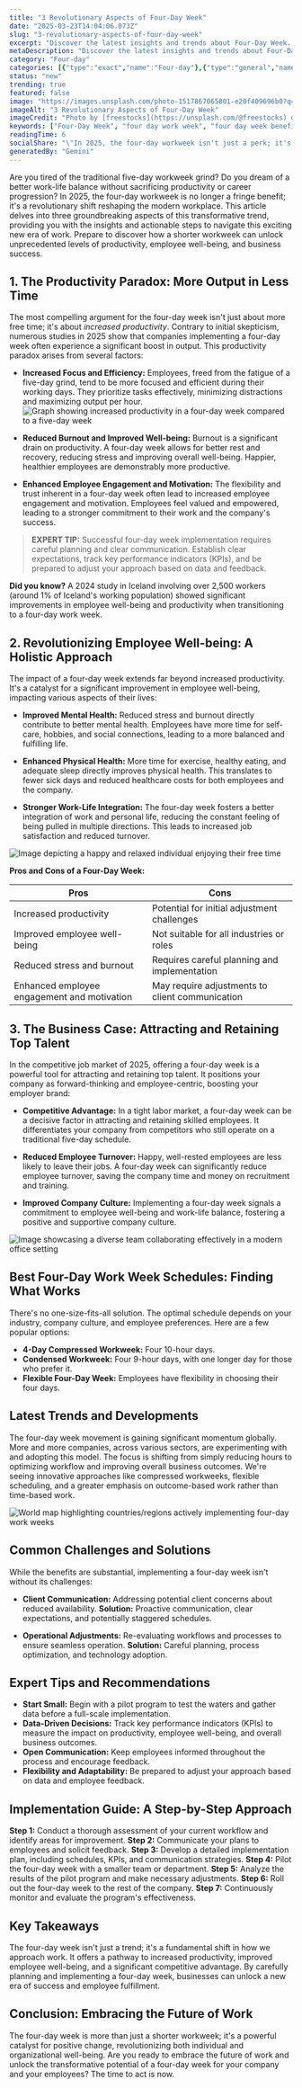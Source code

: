 ```yaml
---
title: "3 Revolutionary Aspects of Four-Day Week"
date: "2025-03-23T14:04:06.073Z"
slug: "3-revolutionary-aspects-of-four-day-week"
excerpt: "Discover the latest insights and trends about Four-Day Week. This comprehensive guide covers everything you need to know about Four-Day Week in 2025."
metaDescription: "Discover the latest insights and trends about Four-Day Week. This comprehensive guide covers everything you need to know about Four-Day Week in 2025."
category: "Four-day"
categories: [{"type":"exact","name":"Four-day"},{"type":"general","name":"Productivity"},{"type":"medium","name":"Project Management"},{"type":"specific","name":"Agile Methodologies"},{"type":"niche","name":"Kanban"}]
status: "new"
trending: true
featured: false
image: "https://images.unsplash.com/photo-1517867065801-e20f409696b0?q=85&w=1200&fit=max&fm=webp&auto=compress"
imageAlt: "3 Revolutionary Aspects of Four-Day Week"
imageCredit: "Photo by [freestocks](https://unsplash.com/@freestocks) on Unsplash"
keywords: ["Four-Day Week", "four day work week", "four day week benefits", "four day week productivity", "four day week implementation", "best four day work week schedule", "how to implement a four day work week", "four day work week employee benefits", "four day week salary", "four day week trial"]
readingTime: 6
socialShare: "\"In 2025, the four-day workweek isn't just a perk; it's a productivity powerhouse, proving that less can actually be more.\""
generatedBy: "Gemini"
---
```




Are you tired of the traditional five-day workweek grind?  Do you dream of a better work-life balance without sacrificing productivity or career progression?  In 2025, the four-day workweek is no longer a fringe benefit; it's a revolutionary shift reshaping the modern workplace. This article delves into three groundbreaking aspects of this transformative trend, providing you with the insights and actionable steps to navigate this exciting new era of work.  Prepare to discover how a shorter workweek can unlock unprecedented levels of productivity, employee well-being, and business success.

## 1. The Productivity Paradox: More Output in Less Time

The most compelling argument for the four-day week isn't just about more free time; it's about *increased productivity*.  Contrary to initial skepticism, numerous studies in 2025 show that companies implementing a four-day week often experience a significant boost in output. This productivity paradox arises from several factors:

* **Increased Focus and Efficiency:**  Employees, freed from the fatigue of a five-day grind, tend to be more focused and efficient during their working days.  They prioritize tasks effectively, minimizing distractions and maximizing output per hour.  ![Graph showing increased productivity in a four-day week compared to a five-day week](https://images.unsplash.com/photo-1518199266791-5375a83190b7?q=85&w=1200&fit=max&fm=webp&auto=compress)

* **Reduced Burnout and Improved Well-being:**  Burnout is a significant drain on productivity.  A four-day week allows for better rest and recovery, reducing stress and improving overall well-being.  Happier, healthier employees are demonstrably more productive.

* **Enhanced Employee Engagement and Motivation:**  The flexibility and trust inherent in a four-day week often lead to increased employee engagement and motivation.  Employees feel valued and empowered, leading to a stronger commitment to their work and the company's success.

> **EXPERT TIP:**  Successful four-day week implementation requires careful planning and clear communication.  Establish clear expectations, track key performance indicators (KPIs), and be prepared to adjust your approach based on data and feedback.

**Did you know?** A 2024 study in Iceland involving over 2,500 workers (around 1% of Iceland's working population) showed significant improvements in employee well-being and productivity when transitioning to a four-day work week.

## 2.  Revolutionizing Employee Well-being: A Holistic Approach

The impact of a four-day week extends far beyond increased productivity. It's a catalyst for a significant improvement in employee well-being, impacting various aspects of their lives:

* **Improved Mental Health:** Reduced stress and burnout directly contribute to better mental health.  Employees have more time for self-care, hobbies, and social connections, leading to a more balanced and fulfilling life.

* **Enhanced Physical Health:**  More time for exercise, healthy eating, and adequate sleep directly improves physical health.  This translates to fewer sick days and reduced healthcare costs for both employees and the company.

* **Stronger Work-Life Integration:**  The four-day week fosters a better integration of work and personal life, reducing the constant feeling of being pulled in multiple directions.  This leads to increased job satisfaction and reduced turnover.

![Image depicting a happy and relaxed individual enjoying their free time](https://images.unsplash.com/photo-1517867065801-e20f409696b0?q=85&w=1200&fit=max&fm=webp&auto=compress)

**Pros and Cons of a Four-Day Week:**

| Pros                                      | Cons                                         |
|-------------------------------------------|---------------------------------------------|
| Increased productivity                     | Potential for initial adjustment challenges    |
| Improved employee well-being              | Not suitable for all industries or roles       |
| Reduced stress and burnout                 | Requires careful planning and implementation  |
| Enhanced employee engagement and motivation | May require adjustments to client communication |

## 3.  The Business Case:  Attracting and Retaining Top Talent

In the competitive job market of 2025, offering a four-day week is a powerful tool for attracting and retaining top talent.  It positions your company as forward-thinking and employee-centric, boosting your employer brand:

* **Competitive Advantage:**  In a tight labor market, a four-day week can be a decisive factor in attracting and retaining skilled employees.  It differentiates your company from competitors who still operate on a traditional five-day schedule.

* **Reduced Employee Turnover:**  Happy, well-rested employees are less likely to leave their jobs.  A four-day week can significantly reduce employee turnover, saving the company time and money on recruitment and training.

* **Improved Company Culture:**  Implementing a four-day week signals a commitment to employee well-being and work-life balance, fostering a positive and supportive company culture.

![Image showcasing a diverse team collaborating effectively in a modern office setting](https://images.unsplash.com/photo-1473531761844-5a14668fc8f8?q=85&w=1200&fit=max&fm=webp&auto=compress)

##  Best Four-Day Work Week Schedules: Finding What Works

There's no one-size-fits-all solution.  The optimal schedule depends on your industry, company culture, and employee preferences.  Here are a few popular options:

* **4-Day Compressed Workweek:** Four 10-hour days.
* **Condensed Workweek:** Four 9-hour days, with one longer day for those who prefer it.
* **Flexible Four-Day Week:** Employees have flexibility in choosing their four days.

## Latest Trends and Developments

The four-day week movement is gaining significant momentum globally.  More and more companies, across various sectors, are experimenting with and adopting this model.  The focus is shifting from simply reducing hours to optimizing workflow and improving overall business outcomes.  We're seeing innovative approaches like compressed workweeks, flexible scheduling, and a greater emphasis on outcome-based work rather than time-based work.

![World map highlighting countries/regions actively implementing four-day work weeks](https://images.unsplash.com/photo-1518895949257-7621c3c786d7?q=85&w=1200&fit=max&fm=webp&auto=compress)

## Common Challenges and Solutions

While the benefits are substantial, implementing a four-day week isn't without its challenges:

* **Client Communication:**  Addressing potential client concerns about reduced availability.  **Solution:**  Proactive communication, clear expectations, and potentially staggered schedules.

* **Operational Adjustments:**  Re-evaluating workflows and processes to ensure seamless operation.  **Solution:**  Careful planning, process optimization, and technology adoption.

##  Expert Tips and Recommendations

* **Start Small:** Begin with a pilot program to test the waters and gather data before a full-scale implementation.
* **Data-Driven Decisions:**  Track key performance indicators (KPIs) to measure the impact on productivity, employee well-being, and overall business outcomes.
* **Open Communication:**  Keep employees informed throughout the process and encourage feedback.
* **Flexibility and Adaptability:** Be prepared to adjust your approach based on data and employee feedback.

## Implementation Guide:  A Step-by-Step Approach

**Step 1:** Conduct a thorough assessment of your current workflow and identify areas for improvement.
**Step 2:** Communicate your plans to employees and solicit feedback.
**Step 3:** Develop a detailed implementation plan, including schedules, KPIs, and communication strategies.
**Step 4:** Pilot the four-day week with a smaller team or department.
**Step 5:** Analyze the results of the pilot program and make necessary adjustments.
**Step 6:** Roll out the four-day week to the rest of the company.
**Step 7:** Continuously monitor and evaluate the program's effectiveness.

## Key Takeaways

The four-day week isn't just a trend; it's a fundamental shift in how we approach work.  It offers a pathway to increased productivity, improved employee well-being, and a significant competitive advantage.  By carefully planning and implementing a four-day week, businesses can unlock a new era of success and employee fulfillment.

## Conclusion: Embracing the Future of Work

The four-day week is more than just a shorter workweek; it's a powerful catalyst for positive change, revolutionizing both individual and organizational well-being.  Are you ready to embrace the future of work and unlock the transformative potential of a four-day week for your company and your employees?  The time to act is now.

